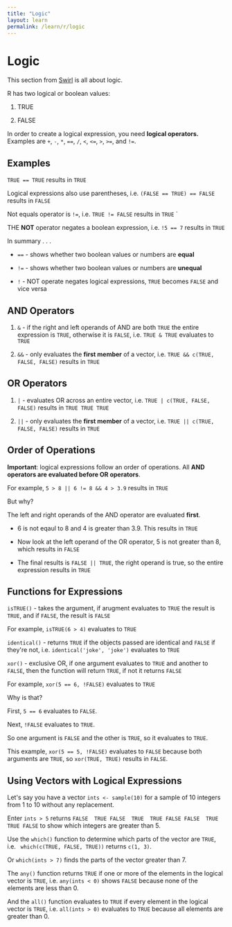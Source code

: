 ```yaml
---
title: "Logic"
layout: learn
permalink: /learn/r/logic
---
```


# Logic

This section from <a href="http://swirlstats.com/students.html" >Swirl</a> is all about logic. 

R has two logical or boolean values:  

1. TRUE

2. FALSE  

In order to create a logical expression, you need **logical operators.** Examples are `+`, `-`, `*`, `==`, `/`, `<`, `<=`, `>`, `>=`, and `!=`. 

## Examples 

`TRUE == TRUE` results in `TRUE`

Logical expressions also use parentheses, i.e. `(FALSE == TRUE) == FALSE` results in `FALSE` 

Not equals operator is `!=`, i.e. `TRUE != FALSE` results in `TRUE` `

THE **NOT** operator negates a boolean expression, i.e. `!5 == 7` results in `TRUE` 

In summary . . . 

* `==` - shows whether two boolean values or numbers are **equal** 

* `!=` - shows whether two boolean values or numbers are **unequal**

* `!` - NOT operate negates logical expressions, `TRUE` becomes `FALSE` and vice versa


## AND Operators

1. `&` - if the right and left operands of AND are both `TRUE` the entire expression is `TRUE`, otherwise it is `FALSE`, i.e. `TRUE & TRUE` evaluates to `TRUE`

2. `&&` - only evaluates the **first member** of a vector, i.e. `TRUE && c(TRUE, FALSE, FALSE)` results in `TRUE` 

## OR Operators

1. `|` - evaluates OR across an entire vector, i.e. `TRUE | c(TRUE, FALSE, FALSE)` results in `TRUE TRUE TRUE` 

2. `||` - only evaluates the **first member** of a vector, i.e. `TRUE || c(TRUE, FALSE, FALSE)` results in `TRUE` 

## Order of Operations

**Important**: logical expressions follow an order of operations. All **AND operators are evaluated before OR operators**. 

For example, `5 > 8 || 6 != 8 && 4 > 3.9` results in `TRUE` 

But why? 

The left and right operands of the AND operator are evaluated **first**. 

* 6 is not eqaul to 8 and 4 is greater than 3.9. This results in `TRUE`

* Now look at the left operand of the OR operator, 5 is not greater than 8, which results in `FALSE` 

* The final results is `FALSE || TRUE`, the right operand is true, so the entire expression results in `TRUE` 

## Functions for Expressions

`isTRUE()` - takes the argument, if arugment evaluates to `TRUE` the result is `TRUE`, and if `FALSE`, the result is `FALSE`  

For example, `isTRUE(6 > 4)` evaluates to `TRUE` 

`identical()` - returns `TRUE` if the objects passed are identical and `FALSE` if they're not, i.e. `identical('joke', 'joke')` evaluates to `TRUE` 

`xor()` - exclusive OR, if one argument evaluates to `TRUE` and another to `FALSE`, then the function will return `TRUE`, if not it returns `FALSE` 

For example, `xor(5 == 6, !FALSE)` evaluates to `TRUE` 

Why is that? 

First, `5 == 6` evaluates to `FALSE`. 

Next, `!FALSE` evaluates to `TRUE`. 

So one argument is `FALSE` and the other is `TRUE`, so it evaluates to `TRUE`. 

This example, `xor(5 == 5, !FALSE)` evaluates to `FALSE` because both arguments are `TRUE`, so `xor(TRUE, TRUE)` results in `FALSE`. 

## Using Vectors with Logical Expressions

Let's say you have a vector `ints <- sample(10)` for a sample of 10 integers from 1 to 10 without any replacement. 

Enter `ints > 5` returns `FALSE  TRUE FALSE  TRUE  TRUE FALSE FALSE  TRUE  TRUE FALSE` to show which integers are greater than 5. 

Use the `which()` function to determine which parts of the vector are `TRUE`, i.e. ` which(c(TRUE, FALSE, TRUE))` returns `c(1, 3)`. 

Or `which(ints > 7)` finds the parts of the vector greater than 7. 

The `any()` function returns `TRUE` if one or more of the elements in the logical vector is `TRUE`, i.e. `any(ints < 0)` shows `FALSE` because none of the elements are less than 0. 

And the `all()` function evaluates to `TRUE` if every element in the logical vector is `TRUE`, i.e. `all(ints > 0)` evaluates to `TRUE` because all elements are greater than 0. 



